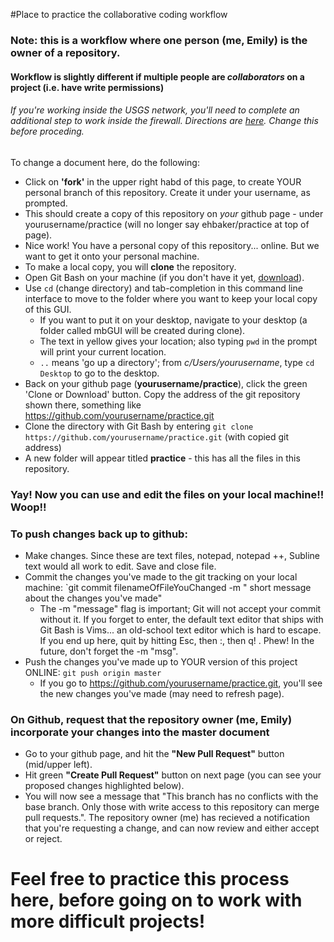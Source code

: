 #Place to practice the collaborative coding workflow

### Note: this is a workflow where one person (me, Emily) is the owner of a repository.
#### Workflow is slightly different if multiple people are _collaborators_ on a project (i.e. have write permissions)

###### If you're working inside the USGS network, you'll need to complete an additional step to work inside the firewall. Directions are [here](https://docs.google.com/a/doi.gov/document/d/18M6IHL_dfdypAHX8gUTr6LCsNRQA82rMdYfrEeBk6tg/edit?usp=sharing). Change this before proceding.

To change a document here, do the following:
+ Click on **'fork'** in the upper right habd of this page, to create YOUR personal branch of this repository. Create it under your username, as prompted.
+ This should create a copy of this repository on *your* github page - under yourusername/practice (will no longer say ehbaker/practice at top of page).
+ Nice work! You have a personal copy of this repository... online. But we want to get it onto your personal machine.
+ To make a local copy, you will **clone** the repository.
+ Open Git Bash on your machine (if you don't have it yet, [download](https://git-for-windows.github.io/)).
+ Use `cd` (change directory) and tab-completion in this command line interface to move to the folder where you want to keep your local copy of this GUI.
  + If you want to put it on your desktop, navigate to your desktop (a folder called mbGUI will be created during clone).
  + The text in yellow gives your location; also typing `pwd` in the prompt will print your current location.
  + `..` means 'go up a directory'; from _c/Users/yourusername_, type `cd Desktop` to go to the desktop.
+ Back on your github page (**yourusername/practice**), click the green 'Clone or Download' button. Copy the address of the git repository shown there, something like https://github.com/yourusername/practice.git
+ Clone the directory with Git Bash by entering `git clone https://github.com/yourusername/practice.git` (with copied git address)
+ A new folder will appear titled **practice** - this has all the files in this repository.

### Yay! Now you can use and edit the files on your local machine!! Woop!!

### To push changes back up to github:
+ Make changes. Since these are text files, notepad, notepad ++, Subline text would all work to edit. Save and close file.
+ Commit the changes you've made to the git tracking on your local machine: `git commit filenameOfFileYouChanged -m " short message about the changes you've made"
  * The -m "message" flag is important; Git will not accept your commit without it. If you forget to enter, the default text editor that ships with Git Bash is Vims... an old-school text editor which is hard to escape. If you end up here, quit by hitting Esc, then :, then q! . Phew! In the future, don't forget the -m "msg".
+ Push the changes you've made up to YOUR version of this project ONLINE: `git push origin master`
  * If you go to https://github.com/yourusername/practice.git, you'll see the new changes you've made (may need to refresh page).
  
### On Github, request that the repository owner (me, Emily) incorporate your changes into the master document
* Go to your github page, and hit the **"New Pull Request"** button (mid/upper left).
* Hit green **"Create Pull Request"** button on next page (you can see your proposed changes highlighted below).
* You will now see a message that "This branch has no conflicts with the base branch. Only those with write access to this repository can merge pull requests.". The repository owner (me) has recieved a notification that you're requesting a change, and can now review and either accept or reject.

# Feel free to practice this process here, before going on to work with more difficult projects!

